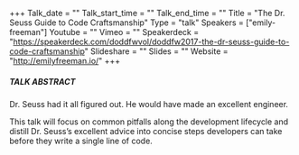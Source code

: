 +++
Talk_date = ""
Talk_start_time = ""
Talk_end_time = ""
Title = "The Dr. Seuss Guide to Code Craftsmanship"
Type = "talk"
Speakers = ["emily-freeman"]
Youtube = ""
Vimeo = ""
Speakerdeck = "https://speakerdeck.com/doddfwvol/doddfw2017-the-dr-seuss-guide-to-code-craftsmanship"
Slideshare = ""
Slides = ""
Website = "http://emilyfreeman.io/"
+++

##### TALK ABSTRACT

Dr. Seuss had it all figured out. He would have made an excellent engineer.

This talk will focus on common pitfalls along the development lifecycle and distill Dr. Seuss’s excellent advice into concise steps developers can take before they write a single line of code.
